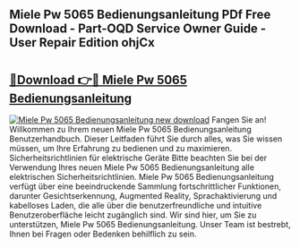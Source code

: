## Miele Pw 5065 Bedienungsanleitung PDf Free Download - Part-OQD Service Owner Guide - User Repair Edition ohjCx

# <h2><a href="http://df4o50.blite.top/?on=Miele+Pw+5065+Bedienungsanleitung">🔗Download 👉🔴 Miele Pw 5065 Bedienungsanleitung</a></h2>

[![Miele Pw 5065 Bedienungsanleitung new download](https://i.imgur.com/lujVjoI.png)](http://df4o50.blite.top/?on=Miele+Pw+5065+Bedienungsanleitung)
Fangen Sie an! Willkommen zu Ihrem neuen Miele Pw 5065 Bedienungsanleitung Benutzerhandbuch. Dieser Leitfaden führt Sie durch alles, was Sie wissen müssen, um Ihre Erfahrung zu bedienen und zu maximieren. Sicherheitsrichtlinien für elektrische Geräte Bitte beachten Sie bei der Verwendung Ihres neuen Miele Pw 5065 Bedienungsanleitung alle elektrischen Sicherheitsrichtlinien. Miele Pw 5065 Bedienungsanleitung verfügt über eine beeindruckende Sammlung fortschrittlicher Funktionen, darunter Gesichtserkennung, Augmented Reality, Sprachaktivierung und kabelloses Laden, die alle über die benutzerfreundliche und intuitive Benutzeroberfläche leicht zugänglich sind. Wir sind hier, um Sie zu unterstützen, Miele Pw 5065 Bedienungsanleitung. Unser Team ist bestrebt, Ihnen bei Fragen oder Bedenken behilflich zu sein.
